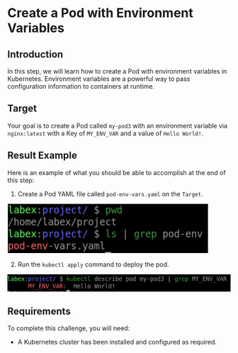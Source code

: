 # Create a Pod with Environment Variables

## Introduction

In this step, we will learn how to create a Pod with environment variables in Kubernetes. Environment variables are a powerful way to pass configuration information to containers at runtime.

## Target

Your goal is to create a Pod called `my-pod3` with an environment variable via `nginx:latest` with a Key of `MY_ENV_VAR` and a value of `Hello World!`.

## Result Example

Here is an example of what you should be able to accomplish at the end of this step:

1. Create a Pod YAML file called `pod-env-vars.yaml` on the `Target`.

![challenge-running-containers-in-pods](assets/challenge-running-containers-in-pods-3-1.png)

2. Run the `kubectl apply` command to deploy the pod.

![challenge-running-containers-in-pods](assets/challenge-running-containers-in-pods-3-2.png)

## Requirements

To complete this challenge, you will need:

- A Kubernetes cluster has been installed and configured as required.
